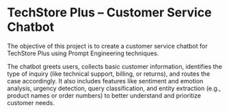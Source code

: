 # TechStore Plus – Customer Service Chatbot

The objective of this project is to create a customer service chatbot for TechStore Plus using Prompt Engineering techniques.

The chatbot greets users, collects basic customer information, identifies the type of inquiry (like technical support, billing, or returns), and routes the case accordingly. It also includes features like sentiment and emotion analysis, urgency detection, query classification, and entity extraction (e.g., product names or order numbers) to better understand and prioritize customer needs.
